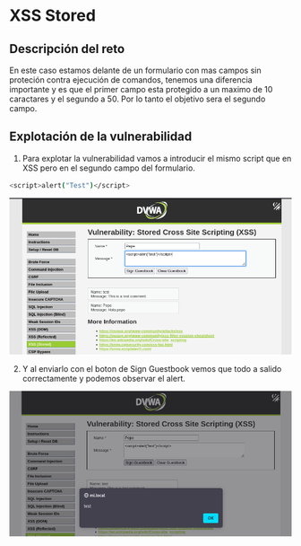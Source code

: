# XSS Stored

## Descripción del reto

En este caso estamos delante de un formulario con mas campos sin proteción contra ejecución de comandos, tenemos una diferencia importante y es que el primer campo esta protegido a un maximo de 10 caractares y el segundo a 50. Por lo tanto el objetivo sera el segundo campo.

## Explotación de la vulnerabilidad

1. Para explotar la vulnerabilidad vamos a introducir el mismo script que en XSS pero en el segundo campo del formulario.

```bash
<script>alert("Test")</script>
```

![XSS(Stored)](/img/XSS(Stored)/Captura2.png)

2. Y al enviarlo con el boton de Sign Guestbook vemos que todo a salido correctamente y podemos observar el alert.

![XSS(Stored)](/img/XSS(Stored)/Captura3.png)
